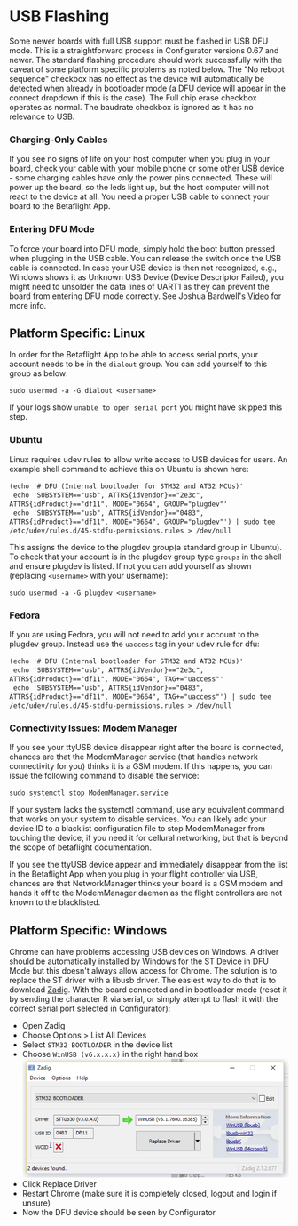 # USB Flashing

Some newer boards with full USB support must be flashed in USB DFU mode. This is a straightforward process in Configurator versions 0.67 and newer. The standard flashing procedure should work successfully with the caveat of some platform specific problems as noted below. The "No reboot sequence" checkbox has no effect as the device will automatically be detected when already in bootloader mode (a DFU device will appear in the connect dropdown if this is the case). The Full chip erase checkbox operates as normal. The baudrate checkbox is ignored as it has no relevance to USB.

### Charging-Only Cables

If you see no signs of life on your host computer when you plug in your board, check your cable with your mobile phone or some other USB device - some charging cables have only the power pins connected. These will power up the board, so the leds light up, but the host computer will not react to the device at all. You need a proper USB cable to connect your board to the Betaflight App.

### Entering DFU Mode

To force your board into DFU mode, simply hold the boot button pressed when plugging in the USB cable. You can release the switch once the USB cable is connected. In case your USB device is then not recognized, e.g., Windows shows it as Unknown USB Device (Device Descriptor Failed), you might need to unsolder the data lines of UART1 as they can prevent the board from entering DFU mode correctly. See Joshua Bardwell's [Video](https://www.youtube.com/watch?v=Zj24aEOyTWs) for more info.

## Platform Specific: Linux

In order for the Betaflight App to be able to access serial ports, your account needs to be in the `dialout` group. You can add yourself to this group as below:

```
sudo usermod -a -G dialout <username>
```

If your logs show `unable to open serial port` you might have skipped this step.

### Ubuntu

Linux requires udev rules to allow write access to USB devices for users. An example shell command to achieve this on Ubuntu is shown here:

```
(echo '# DFU (Internal bootloader for STM32 and AT32 MCUs)'
 echo 'SUBSYSTEM=="usb", ATTRS{idVendor}=="2e3c", ATTRS{idProduct}=="df11", MODE="0664", GROUP="plugdev"'
 echo 'SUBSYSTEM=="usb", ATTRS{idVendor}=="0483", ATTRS{idProduct}=="df11", MODE="0664", GROUP="plugdev"') | sudo tee /etc/udev/rules.d/45-stdfu-permissions.rules > /dev/null
```

This assigns the device to the plugdev group(a standard group in Ubuntu). To check that your account is in the plugdev group type `groups` in the shell and ensure plugdev is listed. If not you can add yourself as shown (replacing `<username>` with your username):

```
sudo usermod -a -G plugdev <username>
```

### Fedora

If you are using Fedora, you will not need to add your account to the plugdev group.
Instead use the `uaccess` tag in your udev rule for dfu:

```
(echo '# DFU (Internal bootloader for STM32 and AT32 MCUs)'
 echo 'SUBSYSTEM=="usb", ATTRS{idVendor}=="2e3c", ATTRS{idProduct}=="df11", MODE="0664", TAG+="uaccess"'
 echo 'SUBSYSTEM=="usb", ATTRS{idVendor}=="0483", ATTRS{idProduct}=="df11", MODE="0664", TAG+="uaccess"') | sudo tee /etc/udev/rules.d/45-stdfu-permissions.rules > /dev/null
```

### Connectivity Issues: Modem Manager

If you see your ttyUSB device disappear right after the board is connected, chances are that the ModemManager service (that handles network connectivity for you) thinks it is a GSM modem. If this happens, you can issue the following command to disable the service:

```
sudo systemctl stop ModemManager.service
```

If your system lacks the systemctl command, use any equivalent command that works on your system to disable services. You can likely add your device ID to a blacklist configuration file to stop ModemManager from touching the device, if you need it for cellural networking, but that is beyond the scope of betaflight documentation.

If you see the ttyUSB device appear and immediately disappear from the list in the Betaflight App when you plug in your flight controller via USB, chances are that NetworkManager thinks your board is a GSM modem and hands it off to the ModemManager daemon as the flight controllers are not known to the blacklisted.

## Platform Specific: Windows

Chrome can have problems accessing USB devices on Windows. A driver should be automatically installed by Windows for the ST Device in DFU Mode but this doesn't always allow access for Chrome. The solution is to replace the ST driver with a libusb driver. The easiest way to do that is to download [Zadig](http://zadig.akeo.ie/).
With the board connected and in bootloader mode (reset it by sending the character R via serial, or simply attempt to flash it with the correct serial port selected in Configurator):

- Open Zadig
- Choose Options > List All Devices
- Select `STM32 BOOTLOADER` in the device list
- Choose `WinUSB (v6.x.x.x)` in the right hand box
  ![Zadig Driver Procedure](assets/images/zadig-dfu.png)
- Click Replace Driver
- Restart Chrome (make sure it is completely closed, logout and login if unsure)
- Now the DFU device should be seen by Configurator
